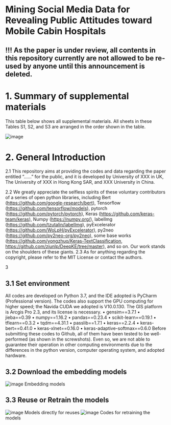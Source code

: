 # Mining Social Media Data for Revealing Public Attitudes toward Mobile Cabin Hospitals
 
## !!! As the paper is under review, all contents in this repository currently are not allowed to be re-used by anyone until this announcement is deleted.

# 1. Summary of supplemental materials
This table below shows all supplemental materials. All sheets in these Tables S1, S2, and S3 are arranged in the order shown in the table.

![image](https://github.com/0AnonymousSite0/Social-media-for-road-transport-model/blob/main//Screenshots/Screenshot3.jpg)

# 2. General Introduction

2.1 This repository aims at providing the codes and data regarding the paper entitled “……” for the public, and it is developed by University of XXX in UK,  The University of XXX in Hong Kong SAR, and XXX University in China.

2.2 We greatly appreciate the selfless spirits of these voluntary contributors of a series of open python libraries, including Bert (https://github.com/google-research/bert), Tensorflow (https://github.com/tensorflow/models), pytorch (https://github.com/pytorch/pytorch), Keras (https://github.com/keras-team/keras), Numpy (https://numpy.org/), labelImg (https://github.com/tzutalin/labelImg), pyExcelerator (https://github.com/WoLpH/pyExcelerator), py2neo (https://github.com/py2neo-org/py2neo), some base works (https://github.com/yongzhuo/Keras-TextClassification, https://github.com/zjunlp/DeepKE/tree/master), and so on. Our work stands on the shoulders of these giants.
2.3 As for anything regarding the copyright, please refer to the MIT License or contact the authors.

3
## 3.1 Set environment 
All codes are developed on Python 3.7, and the IDE adopted is PyCharm (Professional version). The codes also support the GPU computing for higher speed; the Navida CUDA we adopted is V10.0.130. The GIS platform is Arcgis Pro 2.3, and its license is necessary. 
•	gensim==3.7.1
•	jieba==0.39
•	numpy==1.16.2
•	pandas==0.23.4
•	scikit-learn==0.19.1
•	tflearn==0.3.2
•	tqdm==4.31.1
•	passlib==1.7.1
•	keras==2.2.4
•	keras-bert==0.41.0
•	keras-xlnet==0.16.0
•	keras-adaptive-softmax==0.6.0
Before submitting these codes to Github, all of them have been tested to be well-performed (as shown in the screwshots). Even so, we are not able to guarantee their operation in other computing environments due to the differences in the python version, computer operating system, and adopted hardware.

## 3.2 Download the embedding models 
![image](https://github.com/0AnonymousSite0/Social-media-for-road-transport-model/blob/main//Screenshots/Screenshot3.jpg)
Embedding models 
## 3.3 Reuse or Retrain the models 
![image](https://github.com/0AnonymousSite0/Social-media-for-road-transport-model/blob/main//Screenshots/Screenshot3.jpg)
Models directly for reuses
![image](https://github.com/0AnonymousSite0/Social-media-for-road-transport-model/blob/main//Screenshots/Screenshot3.jpg)
Codes for retraining the models

 
